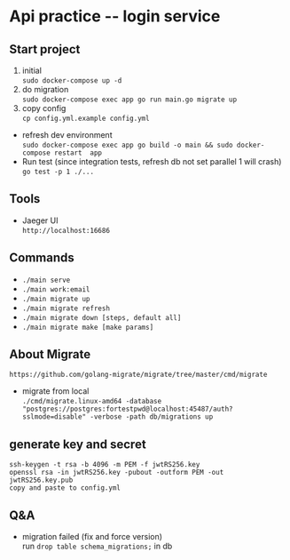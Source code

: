 # Api practice -- login service
## Start project
1. initial  
`sudo docker-compose up -d`
2. do migration  
`sudo docker-compose exec app go run main.go migrate up`
3. copy config  
`cp config.yml.example config.yml`

* refresh dev environment   
`sudo docker-compose exec app go build -o main && sudo docker-compose restart  app`
* Run test (since integration tests, refresh db not set parallel 1 will crash)  
`go test -p 1 ./...`

## Tools
* Jaeger UI  
`http://localhost:16686`

## Commands
* `./main serve`
* `./main work:email`
* `./main migrate up`
* `./main migrate refresh`
* `./main migrate down [steps, default all]` 
* `./main migrate make [make params]`

## About Migrate  
`https://github.com/golang-migrate/migrate/tree/master/cmd/migrate`
* migrate from local   
`./cmd/migrate.linux-amd64 -database "postgres://postgres:fortestpwd@localhost:45487/auth?sslmode=disable" -verbose -path db/migrations up`

## generate key and secret 
`ssh-keygen -t rsa -b 4096 -m PEM -f jwtRS256.key`  
`openssl rsa -in jwtRS256.key -pubout -outform PEM -out jwtRS256.key.pub`  
`copy and paste to config.yml`

## Q&A

* migration failed (fix and force version)  
run  `drop table schema_migrations;` in db
